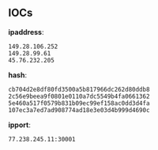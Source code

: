 
## IOCs

__ipaddress__:

```text
149.28.106.252
149.28.99.61
45.76.232.205
```
__hash__:

```text
cb704d2e8df80fd3500a5b817966dc262d80ddb8
2c56e9beea9f0801e0110a7dc5549b4fa0661362
5e460a517f0579b831b09ec99ef158ac0dd3d4fa
107ec3a7ed7ad908774ad18e3e03d4b999d4690c
```
__ipport__:

```text
77.238.245.11:30001
```